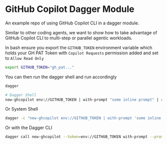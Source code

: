 # GitHub Copilot Dagger Module

An example repo of using GitHub Copilot CLI in a dagger module.

Similar to other coding agents, we want to show how to take advantage of GitHub Copilot CLI to multi-step or parallel agentic workloads.


In bash ensure you export the ```GITHUB_TOKEN``` environment variable which holds your GH PAT Token with ```Copilot Requests``` permission added and set to ```Allow Read Only```
```bash
export GITHUB_TOKEN="gh_pat..."
```

You can then run the dagger shell and run accordingly
```bash
dagger

# Dagger Shell
new-ghcopilot env://GITHUB_TOKEN | with-prompt "some inline prompt" | response
```

Or System Shell
```bash
dagger -c "new-ghcopilot env://GITHUB_TOKEN | with-prompt 'some inline prompt' | response"
```

Or with the Dagger CLI
```bash
dagger call new-ghcopilot --token=env://GITHUB_TOKEN with-prompt --prompt='some inline prompt' response
```